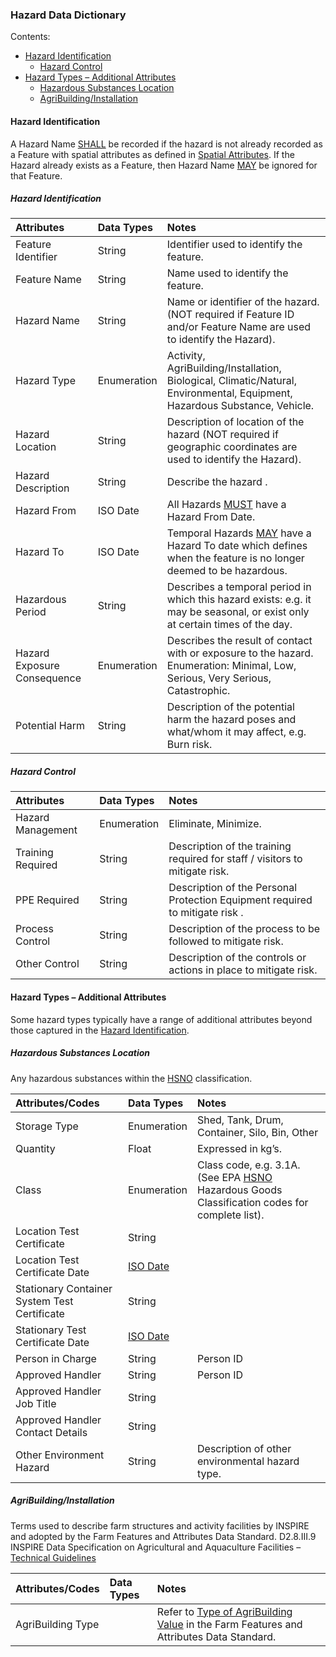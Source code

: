 ### Hazard Data Dictionary

Contents:
* [Hazard Identification](#Hazard-Identification)
  * [Hazard Control](#Hazard-Control)
* [Hazard Types – Additional Attributes](#Hazard-Types-–-Additional-Attributes)
  * [Hazardous Substances Location](#Hazardous-Substances-Location)
  * [AgriBuilding/Installation](AgriBuilding/Installation)

#### Hazard Identification

A Hazard Name [SHALL](HSDS_Definitions-and-Abbreviations_Interpretation.md#Interpretation) be recorded if the hazard is not already recorded as a Feature with spatial attributes as defined in [Spatial Attributes](HSDS_Identification-of-Observations.md#Spatial-Attributes). If the Hazard already exists as a Feature, then Hazard Name [MAY](HSDS_Definitions-and-Abbreviations_Interpretation.md#Interpretation) be ignored for that Feature.

##### Hazard Identification 

Attributes | Data Types | Notes
:--------- | :--------- | :----
Feature Identifier | String | Identifier used to identify the feature.
Feature Name | String | Name used to identify the feature.
Hazard Name | String | Name or identifier of the hazard. (NOT required if Feature ID and/or Feature Name are used to identify the Hazard).
Hazard Type | Enumeration | Activity, AgriBuilding/Installation, Biological, Climatic/Natural, Environmental, Equipment, Hazardous Substance,  Vehicle.
Hazard Location | String | Description of location of the hazard (NOT required if geographic coordinates are used to identify the Hazard).
Hazard Description | String | Describe the hazard .
Hazard From	| ISO Date | All Hazards [MUST](HSDS_Definitions-and-Abbreviations_Interpretation.md#Interpretation) have a Hazard From Date.
Hazard To | ISO Date | Temporal Hazards [MAY](HSDS_Definitions-and-Abbreviations_Interpretation.md#Interpretation) have a Hazard To date which defines when the feature is no longer deemed to be hazardous.
Hazardous Period | String | Describes a temporal period in which this hazard exists: e.g. it may be seasonal, or exist only at certain times of the day.
Hazard Exposure Consequence	| Enumeration | Describes the result of contact with or exposure to the hazard. Enumeration: Minimal, Low, Serious, Very Serious, Catastrophic.
Potential Harm | String | Description of the potential harm the hazard poses and what/whom it may affect, e.g. Burn risk.

##### Hazard Control	

Attributes | Data Types | Notes
:--------- | :--------- | :----
Hazard Management | Enumeration | Eliminate, Minimize.
Training Required | String | Description of the training required for staff / visitors to mitigate risk.
PPE Required | String | Description of the Personal Protection Equipment required to mitigate risk .
Process Control | String | Description of the process to be followed to mitigate risk.
Other Control | String | Description of the controls or actions in place to mitigate risk.

#### Hazard Types – Additional Attributes
Some hazard types typically have a range of additional attributes beyond those captured in the [Hazard Identification](#Hazard-Identification). 

##### Hazardous Substances Location
Any hazardous substances within the [HSNO](HSDS_Definitions-and-Abbreviations_Interpretation.md#Definitions-and-Abbreviations) classification. 

Attributes/Codes | Data Types | Notes
:--------------- | :--------- | :----
Storage Type | Enumeration |  Shed, Tank, Drum, Container, Silo, Bin, Other
Quantity | Float | Expressed in kg’s.
Class | Enumeration |  Class code, e.g. 3.1A. (See EPA [HSNO](HSDS_Definitions-and-Abbreviations_Interpretation.md#Definitions-and-Abbreviations) Hazardous Goods Classification codes for complete list).
Location Test Certificate | String
Location Test Certificate Date | [ISO Date](HSDS_Definitions-and-Abbreviations_Interpretation.md#Definitions-and-Abbreviations)
Stationary Container System Test Certificate | String
Stationary Test Certificate Date | [ISO Date](HSDS_Definitions-and-Abbreviations_Interpretation.md#Definitions-and-Abbreviations)
Person in Charge | String | Person ID
Approved Handler | String | Person ID
Approved Handler Job Title | String
Approved Handler Contact Details | String
Other Environment Hazard | String | Description of other environmental hazard type.

##### AgriBuilding/Installation

Terms used to describe farm structures and activity facilities by INSPIRE and adopted by the Farm Features and Attributes Data Standard. D2.8.III.9 INSPIRE Data Specification on Agricultural and Aquaculture Facilities – [Technical Guidelines](http://inspire.ec.europa.eu/documents/Data_Specifications/INSPIRE_DataSpecification_AF_v3.0.pdf)
	
Attributes/Codes | Data Types | Notes
:--------------- | :--------- | :----
AgriBuilding Type | | Refer to [Type of AgriBuilding Value](https://github.com/Datalinker-Org/Farm-Data-Standards/blob/master/Farm%20Features%20and%20Attributes/FFADS_Enumeration-Lists.md#Type-of-AgriBuilding-Value) in the Farm Features and Attributes Data Standard.
